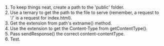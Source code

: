 1. To keep things neat, create a path to the 'public' folder.
2. Use a ternary to get the path to the file to serve (remember, a request to '/' is a request for index.html).
3. Get the extension from path's extname() method.
4. Use the extension to get the Content-Type from getContentType(). 
5. Pass sendResponse() the correct content-contentType.
6. Test.